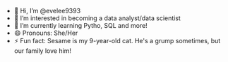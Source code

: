 - 👋 Hi, I’m @evelee9393
- 👀 I’m interested in becoming a data analyst/data scientist
- 🌱 I’m currently learning Pytho, SQL and more!
- 😄 Pronouns: She/Her
- ⚡ Fun fact: Sesame is my 9-year-old cat. He's a grump sometimes, but our family love him!

<!---
evelee9393/evelee9393 is a ✨ special ✨ repository because its `README.md` (this file) appears on your GitHub profile.
You can click the Preview link to take a look at your changes.
--->
